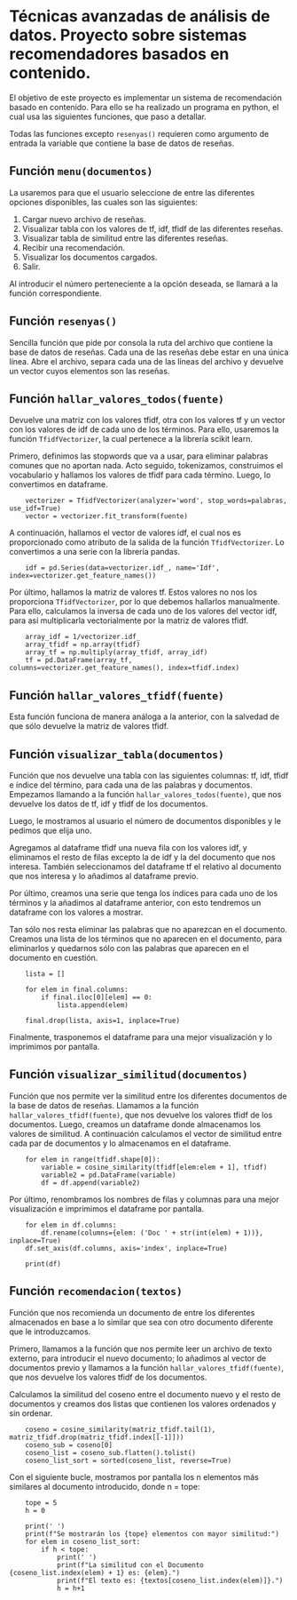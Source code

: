 # Técnicas avanzadas de análisis de datos. Proyecto sobre sistemas recomendadores basados en contenido.

El objetivo de este proyecto es implementar un sistema de recomendación basado en contenido. Para ello se ha realizado un programa en python, el cual usa las siguientes funciones, que paso a detallar.

Todas las funciones excepto `resenyas()` requieren como argumento de entrada la variable que contiene la base de datos de reseñas.

## Función `menu(documentos)`

La usaremos para que el usuario seleccione de entre las diferentes opciones disponibles, las cuales son las siguientes:

1. Cargar nuevo archivo de reseñas.
2. Visualizar tabla con los valores de tf, idf, tfidf de las diferentes reseñas.
3. Visualizar tabla de similitud entre las diferentes reseñas.
4. Recibir una recomendación.
5. Visualizar los documentos cargados.
6. Salir.

Al introducir el número perteneciente a la opción deseada, se llamará a la función correspondiente.


## Función `resenyas()`

Sencilla función que pide por consola la ruta del archivo que contiene la base de datos de reseñas. Cada una de las reseñas debe estar en una única línea.
Abre el archivo, separa cada una de las líneas del archivo y devuelve un vector cuyos elementos son las reseñas.


## Función `hallar_valores_todos(fuente)`

Devuelve una matriz con los valores tfidf, otra con los valores tf y un vector con los valores de idf de cada uno de los términos. Para ello, usaremos la función `TfidfVectorizer`, la cual pertenece a la librería scikit learn. 

Primero, definimos las stopwords que va a usar, para eliminar palabras comunes que no aportan nada. Acto seguido, tokenizamos, construimos el vocabulario y hallamos los valores de tfidf para cada término. Luego, lo convertimos en dataframe.
```
    vectorizer = TfidfVectorizer(analyzer='word', stop_words=palabras, use_idf=True)
    vector = vectorizer.fit_transform(fuente)
```
A continuación, hallamos el vector de valores idf, el cual nos es proporcionado como atributo de la salida de la función `TfidfVectorizer`. Lo convertimos a una serie con la librería pandas.
```
    idf = pd.Series(data=vectorizer.idf_, name='Idf', index=vectorizer.get_feature_names())
```
Por último, hallamos la matriz de valores tf. Estos valores no nos los proporciona `TfidfVectorizer`, por lo que debemos hallarlos manualmente. Para ello, calculamos la inversa de cada uno de los valores del vector idf, para así multiplicarla vectorialmente por la matriz de valores tfidf.
```
    array_idf = 1/vectorizer.idf_
    array_tfidf = np.array(tfidf)
    array_tf = np.multiply(array_tfidf, array_idf)
    tf = pd.DataFrame(array_tf, columns=vectorizer.get_feature_names(), index=tfidf.index)
```


## Función `hallar_valores_tfidf(fuente)`

Esta función funciona de manera análoga a la anterior, con la salvedad de que sólo devuelve la matriz de valores tfidf.


## Función `visualizar_tabla(documentos)`

Función que nos devuelve una tabla con las siguientes columnas: tf, idf, tfidf e índice del término, para cada una de las palabras y documentos. Empezamos llamando a la función `hallar_valores_todos(fuente)`, que nos devuelve los datos de tf, idf y tfidf de los documentos. 

Luego, le mostramos al usuario el número de documentos disponibles y le pedimos que elija uno.

Agregamos al dataframe tfidf una nueva fila con los valores idf, y eliminamos el resto de filas excepto la de idf y la del documento que nos interesa. También seleccionamos del dataframe tf el relativo al documento que nos interesa y lo añadimos al dataframe previo.

Por último, creamos una serie que tenga los índices para cada uno de los términos y la añadimos al dataframe anterior, con esto tendremos un dataframe con los valores a mostrar.

Tan sólo nos resta eliminar las palabras que no aparezcan en el documento. Creamos una lista de los términos que no aparecen en el documento, para eliminarlos y quedarnos sólo con las palabras que aparecen en el documento en cuestión.
```
    lista = []

    for elem in final.columns:
        if final.iloc[0][elem] == 0:
            lista.append(elem)

    final.drop(lista, axis=1, inplace=True)
```
Finalmente, trasponemos el dataframe para una mejor visualización y lo imprimimos por pantalla.


## Función `visualizar_similitud(documentos)`

Función que nos permite ver la similitud entre los diferentes documentos de la base de datos de reseñas. Llamamos a la función `hallar_valores_tfidf(fuente)`, que nos devuelve los valores tfidf de los documentos. Luego, creamos un dataframe donde almacenamos los valores de similitud. A continuación calculamos el vector de similitud entre cada par de documentos y lo almacenamos en el dataframe.
```
    for elem in range(tfidf.shape[0]):
        variable = cosine_similarity(tfidf[elem:elem + 1], tfidf)
        variable2 = pd.DataFrame(variable)
        df = df.append(variable2)
```
Por último, renombramos los nombres de filas y columnas para una mejor visualización e imprimimos el dataframe por pantalla.
```
    for elem in df.columns:
        df.rename(columns={elem: ('Doc ' + str(int(elem) + 1))}, inplace=True)
    df.set_axis(df.columns, axis='index', inplace=True)

    print(df)
```


## Función `recomendacion(textos)`

Función que nos recomienda un documento de entre los diferentes almacenados en base a lo similar que sea con otro documento diferente que le introduzcamos.

Primero, llamamos a la función que nos permite leer un archivo de texto externo, para introducir el nuevo documento; lo añadimos al vector de documentos previo y llamamos a la función `hallar_valores_tfidf(fuente)`, que nos devuelve los valores tfidf de los documentos.

Calculamos la similitud del coseno entre el documento nuevo y el resto de documentos y creamos dos listas que contienen los valores ordenados y sin ordenar.
```
    coseno = cosine_similarity(matriz_tfidf.tail(1), matriz_tfidf.drop(matriz_tfidf.index[[-1]]))
    coseno_sub = coseno[0]
    coseno_list = coseno_sub.flatten().tolist()
    coseno_list_sort = sorted(coseno_list, reverse=True)
```
Con el siguiente bucle, mostramos por pantalla los n elementos más similares al documento introducido, donde n = tope:
```
    tope = 5
    h = 0

    print(' ')
    print(f"Se mostrarán los {tope} elementos con mayor similitud:")
    for elem in coseno_list_sort:
        if h < tope:
            print(' ')
            print(f"La similitud con el Documento {coseno_list.index(elem) + 1} es: {elem}.")
            print(f"El texto es: {textos[coseno_list.index(elem)]}.")
            h = h+1
```